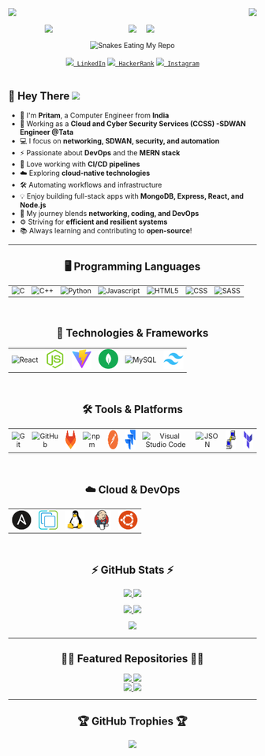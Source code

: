 <!-- Profile Views and Visitor Count -->
<div align="center">
    <img align="right" src="https://visitor-badge.laobi.icu/badge?page_id=er-pritamdas.er-pritamdas">
    <img align="left" src="https://komarev.com/ghpvc/?username=er-pritamdas&label=PROFILE+VIEWS">
</div>

<br>
<br>

<!-- Fun Programmer GIF -->
<div align="center" style="display: flex; align-items: center; justify-content: center; gap: 20px;">
    <img src="https://octodex.github.com/images/stormtroopocat.png" width="150">
    <img src="https://readme-typing-svg.herokuapp.com/?color=%23F70F44&width=450&height=70&lines=Hello,+There!+👋;This+is+Pritam+Das....;Nice+to+meet+you!&center=true&size=30">
    <img src="https://octodex.github.com/images/Fintechtocat.png" width="150">
</div>

<br>

<!-- GitHub Contribution Snake Animation -->
<div align="center">
    <img src="https://raw.githubusercontent.com/tanyarajhans/Actions/8c98d54e553ad39cc96a021fe1f07e5905b6a387/github-contribution-grid-snake.svg" alt="Snakes Eating My Repo">
</div>

<br>

<!-- Social Media Links -->
<div align="center">
    <code><a href="https://www.linkedin.com/in/pritam-das-7489ab223/" title="LinkedIn Profile"><img width="30" src="images/linkedin.svg"> LinkedIn</a></code>
    <code><a href="https://www.hackerrank.com/er_pritamdas22?hr_r=1" title="HackerRank Profile"><img width="30" src="images/hackerrank.png"> HackerRank</a></code>
    <code><a href="https://www.instagram.com/er.pritamdas/" title="Instagram Profile"><img width="30" src="images/instagram.svg"> Instagram</a></code>
</div>

<br>

<!-- About Me Section -->
## 🚀 Hey There <img src="https://media.giphy.com/media/hvRJCLFzcasrR4ia7z/giphy.gif" width="30px"/>

- 👋 I'm **Pritam**, a Computer Engineer from **India**  
- 💼 Working as a **Cloud and Cyber Security Services (CCSS) -SDWAN Engineer @Tata**  
- 💻 I focus on **networking, SDWAN, security, and automation**  
- ⚡ Passionate about **DevOps** and the **MERN stack**  
- 🚀 Love working with **CI/CD pipelines**  
- ☁️ Exploring **cloud-native technologies**  
- 🛠️ Automating workflows and infrastructure  
- 💡 Enjoy building full-stack apps with **MongoDB, Express, React, and Node.js**  
- 🔗 My journey blends **networking, coding, and DevOps**  
- ⚙️ Striving for **efficient and resilient systems**  
- 📚 Always learning and contributing to **open-source**!  

---

<h2 align="center">🖥️ Programming Languages</h2>
<table align="center">
  <tr>
    <td align="center"><img title="C" height="40" src="images/c.svg"></td>
    <td align="center"><img title="C++" height="40" src="images/cpp.svg"></td>
    <td align="center"><img title="Python" height="40" src="images/python-original.svg"></td>
    <td align="center"><img title="Javascript" height="40" src="images/javascript.svg"></td>
    <td align="center"><img title="HTML5" height="40" src="images/html5.svg"> </td>
    <td align="center"><img title="CSS" height="40" src="images/css.svg"> </td>
    <td align="center"><img title="SASS" height="40" src="images/sass.svg"> </td>
  </tr>
</table>

<br>

<h2 align="center">🚀 Technologies & Frameworks</h2>
<table align="center">
  <tr>
    <td align="center"><img title="React" height="40" src="images/react-original.svg"></td>
    <td align="center"><img title="Node.js" height="40" src="images/node.svg"></td>
    <td align="center"><img title="Vite" height="40" src="images/vite.svg"></td>
    <td align="center"><img title="MongoDB" height="40" src="images/mongodb.svg"></td>
    <td align="center"><img title="MySQL" height="40" src="images/mysql.svg"></td>
    <td align="center"><img title="Tailwind CSS" height="40" src="images/tailwind.svg"></td>
  </tr>
</table>

<br>

<h2 align="center">🛠️ Tools & Platforms</h2>
<table align="center">
  <tr>
    <td align="center"><img title="Git" height="40" src="images/git-original.svg"></td>
    <td align="center"><img title="GitHub" height="40" src="images/github.svg"></td>
    <td align="center"><img title="GitLab" height="40" src="images/gitlab.svg"></td>
    <td align="center"><img title="npm" height="40" src="images/npm.svg"></td>
    <td align="center"><img title="Postman" height="40" src="images/postman.svg"></td>
    <td align="center"><img title="Jira" height="40" src="images/jira.svg"></td>
    <td align="center"><img title="Visual Studio Code" height="40" src="images/vscode.png"></td>
    <td align="center"><img title="JSON" height="40" src="images/json.svg"></td>
    <td align="center"><img title="Putty" height="40" src="images/putty.svg"></td>
    <td align="center"><img title="Terraform" height="40" src="images/terraform.svg"></td>
  </tr>
</table>

<br>

<h2 align="center">☁️ Cloud & DevOps</h2>
<table align="center">
  <tr>
    <td align="center"><img title="Ansible" height="40" src="images/ansible.svg"></td>
    <td align="center"><img title="vSphere" height="40" src="images/vSphere.svg"></td>
    <td align="center"><img title="Linux" height="40" src="images/linux.svg"></td>
    <td align="center"><img title="Jenkins" height="40" src="images/jenkins.svg"></td>
    <td align="center"><img title="Ubuntu" height="40" src="images/ubuntu.svg"></td>

  </tr>
</table>


<br>
<!-- GitHub Stats -->
<h2 align="center">⚡ GitHub Stats ⚡</h2>

<p align="center">
    <a href="https://github.com/er-pritamdas?tab=repositories">
        <img width=390 src="https://github-readme-streak-stats.herokuapp.com/?user=er-pritamdas&theme=tokyonight_duo"/>
    </a>
    <a href="https://github.com/er-pritamdas?tab=repositories">
        <img width=390 src="https://github-readme-stats.vercel.app/api?username=er-pritamdas&theme=github_dark&show_icons=true" />
    </a>
</p>

<p align="center">
    <a href="https://github.com/er-pritamdas?tab=repositories">
        <img width=325 src="https://github-readme-stats.vercel.app/api/top-langs/?username=er-pritamdas&layout=compact&langs_count=10&theme=github_dark">
    </a>
    <a>
        <img width=200 src="https://octodex.github.com/images/daftpunktocat-guy.gif" />
    </a>
</p>

<!-- GitHub Activity Graph -->
<p align="center">
    <a href="https://github.com/er-pritamdas">
        <img src="https://github-readme-activity-graph.vercel.app/graph?username=er-pritamdas&theme=react-dark">
    </a>
</p>

---

<!-- Repositories -->
<h2 align="center">👨‍💻 Featured Repositories 👨‍💻</h2>

<div align="center">
    <a href="https://github.com/er-pritamdas/THE_COPTER_GAME">
        <img height="115" src="https://github-readme-stats.vercel.app/api/pin/?username=er-pritamdas&repo=THE_COPTER_GAME&theme=react&border_color=61dafb&border_radius=10">
    </a>
    <a href="https://github.com/er-pritamdas/SnakeGame">
        <img height="115" src="https://github-readme-stats.vercel.app/api/pin/?username=er-pritamdas&repo=SnakeGame&theme=react&border_color=61dafb&border_radius=10">
    </a>
</div>

<div align="center">
    <a href="https://github.com/er-pritamdas/CSS-Cheat-Sheet">
        <img height="115" src="https://github-readme-stats.vercel.app/api/pin/?username=er-pritamdas&repo=CSS-Cheat-Sheet&theme=react&border_color=61dafb&border_radius=10">
    </a>
    <a href="https://github.com/er-pritamdas/Welcome_To_MyOnlineMeal">
        <img height="115" src="https://github-readme-stats.vercel.app/api/pin/?username=er-pritamdas&repo=Welcome_To_MyOnlineMeal&theme=react&border_color=61dafb&border_radius=10">
    </a>
</div>

---

<!-- Trophies -->
<h2 align="center">🏆 GitHub Trophies 🏆</h2>

<p align="center">
    <a href="https://github.com/er-pritamdas">
        <img src="https://github-profile-trophy.vercel.app/?username=er-pritamdas&theme=algolia">
    </a>
</p>
